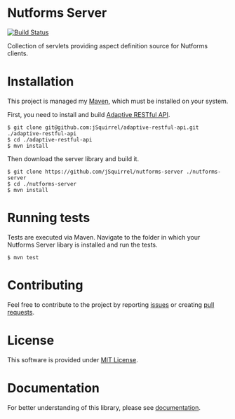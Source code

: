 # Nutforms Server

[![Build Status](https://travis-ci.org/jSquirrel/nutforms-server.svg?branch=master)](https://travis-ci.org/jSquirrel/nutforms-server)

Collection of servlets providing aspect definition source for Nutforms clients.

# Installation


This project is managed my [Maven](http://maven.apache.org), which must
be installed on your system.

First, you need to install and build [Adaptive RESTful API](https://travis-ci.org/jSquirrel/adaptive-restful-api).

```
$ git clone git@github.com:jSquirrel/adaptive-restful-api.git ./adaptive-restful-api
$ cd ./adaptive-restful-api
$ mvn install
```

Then download the server library and build it.

```
$ git clone https://github.com/jSquirrel/nutforms-server ./nutforms-server
$ cd ./nutforms-server
$ mvn install
```

# Running tests

Tests are executed via Maven. Navigate to the folder in which your Nutforms Server
libary is installed and run the tests.

```
$ mvn test
```

# Contributing

Feel free to contribute to the project by reporting [issues](https://github.com/jSquirrel/nutforms-server/issues)
or creating [pull requests](https://github.com/jSquirrel/nutforms-server/pulls).

# License

This software is provided under [MIT License](https://opensource.org/licenses/MIT).

# Documentation

For better understanding of this library,
please see [documentation](https://github.com/jSquirrel/nutforms-server/tree/master/docs/en/index.mc).
